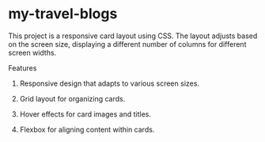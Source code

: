 # my-travel-blogs
This project is a responsive card layout using CSS. The layout adjusts based on the screen size, displaying a different number of columns for different screen widths.

Features
1. Responsive design that adapts to various screen sizes.

2. Grid layout for organizing cards.

3. Hover effects for card images and titles.

4. Flexbox for aligning content within cards.
